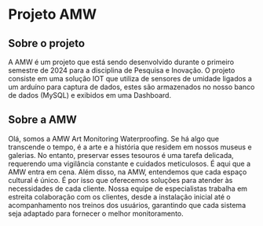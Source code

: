 # Projeto AMW
## Sobre o projeto

A AMW é um projeto que está sendo desenvolvido durante o primeiro semestre de 2024 para a disciplina de Pesquisa e Inovação. 
O projeto consiste em uma solução IOT que utiliza de sensores de umidade ligados a um arduíno para captura de dados, estes são armazenados no nosso banco de dados (MySQL) e exibidos em uma Dashboard.

## Sobre a AMW 

Olá, somos a AMW Art Monitoring Waterproofing. Se há algo que transcende o tempo, é a arte e a história que residem em nossos museus e galerias. No entanto, preservar esses tesouros é uma tarefa delicada, requerendo uma vigilância constante e cuidados meticulosos. É aqui que a AMW entra em cena.
Além disso, na AMW, entendemos que cada espaço cultural é único. É por isso que oferecemos soluções para atender às necessidades de cada cliente. Nossa equipe de especialistas trabalha em estreita colaboração com os clientes, desde a instalação inicial até o acompanhamento nos treinos dos usuários, garantindo que cada sistema seja adaptado para fornecer o melhor monitoramento.
